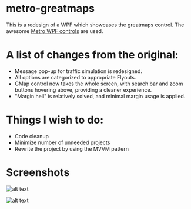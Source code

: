 # metro-greatmaps

This is a redesign of a WPF which showcases the greatmaps control.
The awesome [Metro WPF controls](http://mahapps.com/) are used.

# A list of changes from the original:
* Message pop-up for traffic simulation is redesigned.
* All options are categorized to appropriate Flyouts.
* GMap control now takes the whole screen, with search bar and zoom buttons hovering above, providing a cleaner experience.
* "Margin hell" is relatively solved, and minimal margin usage is applied.

# Things I wish to do:
* Code cleanup
* Minimize number of unneeded projects
* Rewrite the project by using the MVVM pattern

# Screenshots
![alt text](https://github.com/gabluc/metro-greatmaps/blob/master/screenshots/Main.PNG "Main")

![alt text](https://github.com/gabluc/metro-greatmaps/blob/master/screenshots/Settings.PNG "Settings")
